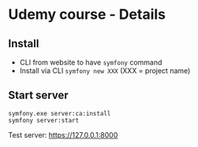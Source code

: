 # Udemy course - Details

## Install

- CLI from website to have `symfony` command
- Install via CLI `symfony new XXX` (XXX = project name)

## Start server

```
symfony.exe server:ca:install
symfony server:start
```

Test server: https://127.0.0.1:8000

